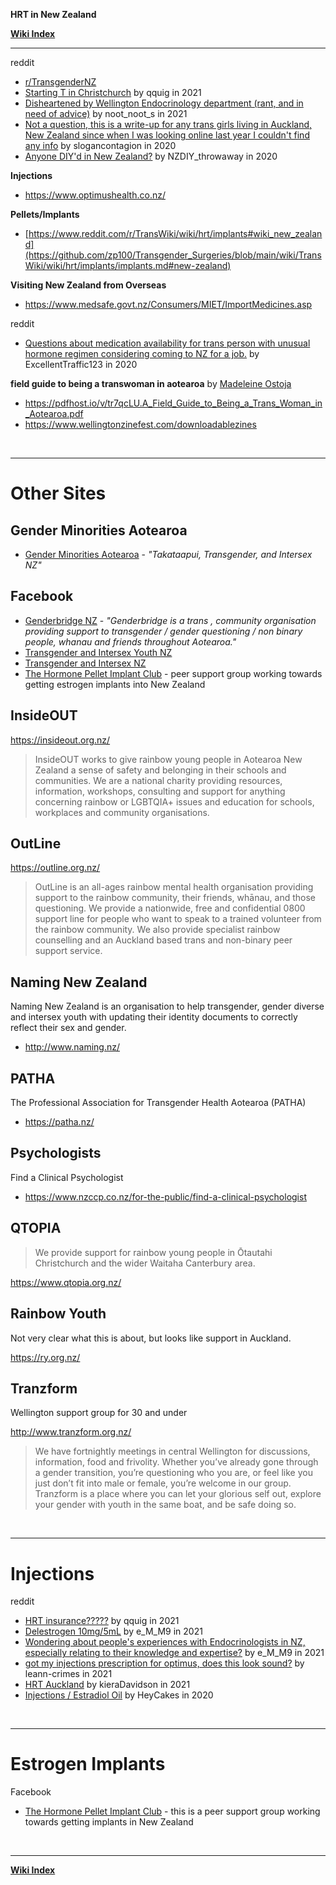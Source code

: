 **HRT in New Zealand**

**<span class="internal">[Wiki Index](https://github.com/zp100/Transgender_Surgeries/blob/main/wiki/TransWiki/wiki/index/index.md)</span>**

---

reddit

* [r/TransgenderNZ](https://www.reddit.com/r/TransgenderNZ)
* [Starting T in Christchurch](https://www.reddit.com/r/TransgenderNZ/comments/ptlhud/starting_t_in_christchurch/) by qquig in 2021
* [Disheartened by Wellington Endocrinology department (rant, and in need of advice)](https://www.reddit.com/r/TransgenderNZ/comments/pcilg1/disheartened_by_wellington_endocrinology/) by noot_noot_s in 2021
* [Not a question, this is a write-up for any trans girls living in Auckland, New Zealand since when I was looking online last year I couldn't find any info](https://www.reddit.com/r/AskMtFHRT/comments/f3mqh2/not_a_question_this_is_a_writeup_for_any_trans/) by slogancontagion in 2020
* [Anyone DIY'd in New Zealand?](https://www.reddit.com/r/TransDIY/comments/f4i0yc/anyone_diyd_in_new_zealand/) by NZDIY_throwaway in 2020

**Injections**

* https://www.optimushealth.co.nz/

**Pellets/Implants**

* <span class="internal">[https://www.reddit.com/r/TransWiki/wiki/hrt/implants#wiki_new_zealand](https://github.com/zp100/Transgender_Surgeries/blob/main/wiki/TransWiki/wiki/hrt/implants/implants.md#new-zealand)</span>

**Visiting New Zealand from Overseas**

* https://www.medsafe.govt.nz/Consumers/MIET/ImportMedicines.asp

reddit

* [Questions about medication availability for trans person with unusual hormone regimen considering coming to NZ for a job.](https://www.reddit.com/r/TransgenderNZ/comments/hrg82t/questions_about_medication_availability_for_trans/) by ExcellentTraffic123 in 2020

**field guide to being a transwoman in aotearoa** by [Madeleine Ostoja](https://madeleineostoja.com/about)

* https://pdfhost.io/v/tr7qcLU.A_Field_Guide_to_Being_a_Trans_Woman_in_Aotearoa.pdf
* https://www.wellingtonzinefest.com/downloadablezines

<br />

---

# Other Sites

## Gender Minorities Aotearoa

* [Gender Minorities Aotearoa](https://genderminorities.com/) - *"Takataapui, Transgender, and Intersex NZ"*

## Facebook

* [Genderbridge NZ](https://www.facebook.com/GenderbridgeNZ/) - *"Genderbridge is a trans , community organisation providing support to transgender / gender questioning / non binary people, whanau and friends throughout Aotearoa."*
* [Transgender and Intersex Youth NZ](https://www.facebook.com/youthNZ/)
* [Transgender and Intersex NZ](https://www.facebook.com/groups/1574586646110552)
* [The Hormone Pellet Implant Club](https://www.facebook.com/groups/611449696067613) - peer support group working towards getting estrogen implants into New Zealand

## InsideOUT

https://insideout.org.nz/

> InsideOUT works to give rainbow young people in Aotearoa New Zealand a sense of safety and belonging in their schools and communities. We are a national charity providing resources, information, workshops, consulting and support for anything concerning rainbow or LGBTQIA+ issues and education for schools, workplaces and community organisations.

## OutLine

https://outline.org.nz/

> OutLine is an all-ages rainbow mental health organisation providing support to the rainbow community, their friends, whānau, and those questioning. We provide a nationwide, free and confidential 0800 support line for people who want to speak to a trained volunteer from the rainbow community. We also provide specialist rainbow counselling and an Auckland based trans and non-binary peer support service.

## Naming New Zealand

Naming New Zealand is an organisation to help transgender, gender diverse and intersex youth with updating their identity documents to correctly reflect their sex and gender.

* http://www.naming.nz/

## PATHA

The Professional Association for Transgender Health Aotearoa (PATHA)

* https://patha.nz/

## Psychologists

Find a Clinical Psychologist

* https://www.nzccp.co.nz/for-the-public/find-a-clinical-psychologist

## QTOPIA

> We provide support for rainbow young people in Ōtautahi Christchurch and the wider Waitaha Canterbury area.

https://www.qtopia.org.nz/

## Rainbow Youth

Not very clear what this is about, but looks like support in Auckland.

https://ry.org.nz/

## Tranzform

Wellington support group for 30 and under

http://www.tranzform.org.nz/

> We have fortnightly meetings in central Wellington for discussions, information, food and frivolity. Whether you’ve already gone through a gender transition, you’re questioning who you are, or feel like you just don’t fit into male or female, you’re welcome in our group. Tranzform is a place where you can let your glorious self out, explore your gender with youth in the same boat, and be safe doing so.

<br />

****
# Injections

reddit

* [HRT insurance?????](https://www.reddit.com/r/TransgenderNZ/comments/pud1w7/hrt_insurance/) by qquig in 2021
* [Delestrogen 10mg/5mL](https://www.reddit.com/r/TransgenderNZ/comments/orso6z/delestrogen_10mg5ml/) by e_M_M9 in 2021
* [Wondering about people's experiences with Endocrinologists in NZ, especially relating to their knowledge and expertise?](https://www.reddit.com/r/TransgenderNZ/comments/oola5n/wondering_about_peoples_experiences_with/) by e_M_M9 in 2021
* [got my injections prescription for optimus, does this look sound?](https://www.reddit.com/r/TransgenderNZ/comments/obbc5b/got_my_injections_prescription_for_optimus_does/) by leann-crimes in 2021
* [HRT Auckland](https://www.reddit.com/r/TransgenderNZ/comments/nrrh15/hrt_auckland/) by kieraDavidson in 2021
* [Injections / Estradiol Oil](https://www.reddit.com/r/TransgenderNZ/comments/hmsz3i/injections_estradiol_oil/) by HeyCakes in 2020

<br />

****
# Estrogen Implants

Facebook

* [The Hormone Pellet Implant Club](https://www.facebook.com/groups/611449696067613) - this is a peer support group working towards getting implants in New Zealand

<br />

---

**<span class="internal">[Wiki Index](https://github.com/zp100/Transgender_Surgeries/blob/main/wiki/TransWiki/wiki/index/index.md)</span>**
